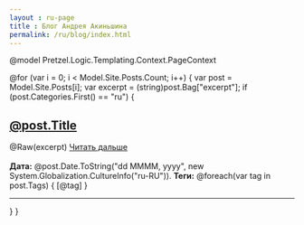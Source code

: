 ```yaml
---
layout : ru-page
title : Блог Андрея Акиньшина
permalink: /ru/blog/index.html
---
```

@model Pretzel.Logic.Templating.Context.PageContext

<div class="posts">
@for (var i = 0; i < Model.Site.Posts.Count; i++)
{
    var post = Model.Site.Posts[i];
    var excerpt = (string)post.Bag["excerpt"];
    if (post.Categories.First() == "ru")
    {
        <div class="idea">
            <h2><a href='@post.Url.Replace("index.html", "")'>@post.Title</a></h2>
            @Raw(excerpt)
            <a href='@post.Url.Replace("index.html", "")'>Читать дальше</a><br /><br />
            <span class="postdate">
              <b>Дата:</b> @post.Date.ToString("dd MMMM, yyyy", new System.Globalization.CultureInfo("ru-RU")). <b>Теги:</b>
                @foreach(var tag in post.Tags)
                {
                    <span>[</span><span>@tag</span><span>]</span>
                }
            </span>
            <hr />
        </div>
    }
}
</div>